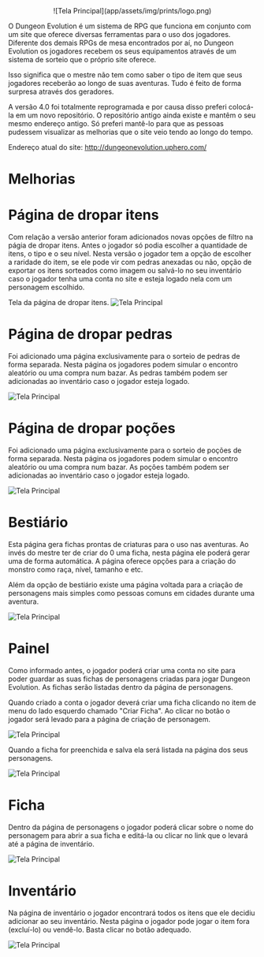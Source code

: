 
<center>
	![Tela Principal](app/assets/img/prints/logo.png)
</center>

O Dungeon Evolution é um sistema de RPG que funciona em conjunto com um site que oferece diversas ferramentas para o uso dos jogadores. Diferente dos demais RPGs de mesa encontrados por aí, no Dungeon Evolution os jogadores recebem os seus equipamentos através de um sistema de sorteio que o próprio site oferece. 

Isso significa que o mestre não tem como saber o tipo de item que seus jogadores receberão ao longo de suas aventuras. Tudo é feito de forma surpresa através dos geradores.

A versão 4.0 foi totalmente reprogramada e por causa disso preferi colocá-la em um novo repositório. O repositório antigo ainda existe e mantêm o seu mesmo endereço antigo. Só preferi mantê-lo para que as pessoas pudessem visualizar as melhorias que o site veio tendo ao longo do tempo.

Endereço atual do site: http://dungeonevolution.uphero.com/

Melhorias
=========

# Página de dropar itens

Com relação a versão anterior foram adicionados novas opções de filtro na págia de dropar itens. Antes o jogador só podia escolher a quantidade de itens, o tipo e o seu nível. Nesta versão o jogador tem a opção de escolher a raridade do item, se ele pode vir com pedras anexadas ou não, opção de exportar os itens sorteados como imagem ou salvá-lo no seu inventário caso o jogador tenha uma conta no site e esteja logado nela com um personagem escolhido. 

Tela da página de dropar itens.
![Tela Principal](app/assets/img/prints/drop.png)


# Página de dropar pedras
Foi adicionado uma página exclusivamente para o sorteio de pedras de forma separada. Nesta página os jogadores podem simular o encontro aleatório ou uma compra num bazar. As pedras também podem ser adicionadas ao inventário caso o jogador esteja logado.

![Tela Principal](app/assets/img/prints/pedras.png)

# Página de dropar poções
Foi adicionado uma página exclusivamente para o sorteio de poções de forma separada. Nesta página os jogadores podem simular o encontro aleatório ou uma compra num bazar. As poções também podem ser adicionadas ao inventário caso o jogador esteja logado.

![Tela Principal](app/assets/img/prints/pocao.png)

# Bestiário
Esta página gera fichas prontas de criaturas para o uso nas aventuras. Ao invés do mestre ter de criar do 0 uma ficha, nesta página ele poderá gerar uma de forma automática. A página oferece opções para a criação do monstro como raça, nível, tamanho e etc.

Além da opção de bestiário existe uma página voltada para a criação de personagens mais simples como pessoas comuns em cidades durante uma aventura.

![Tela Principal](app/assets/img/prints/bestiario.png)

# Painel
Como informado antes, o jogador poderá criar uma conta no site para poder guardar as suas fichas de personagens criadas para jogar Dungeon Evolution. As fichas serão listadas dentro da página de personagens.

Quando criado a conta o jogador deverá criar uma ficha clicando no item de menu do lado esquerdo chamado "Criar Ficha". Ao clicar no botão o jogador será levado para a página de criação de personagem. 

![Tela Principal](app/assets/img/prints/criar_ficha.png)

Quando a ficha for preenchida e salva ela será listada na página dos seus personagens.

![Tela Principal](app/assets/img/prints/painel.png)

# Ficha
Dentro da página de personagens o jogador poderá clicar sobre o nome do personagem para abrir a sua ficha e editá-la ou clicar no link que o levará até a página de inventário. 

![Tela Principal](app/assets/img/prints/painel.png)

# Inventário
Na página de inventário o jogador encontrará todos os itens que ele decidiu adicionar ao seu inventário. Nesta página o jogador pode jogar o item fora (excluí-lo) ou vendê-lo. Basta clicar no botão adequado. 

![Tela Principal](app/assets/img/prints/inventario.png)